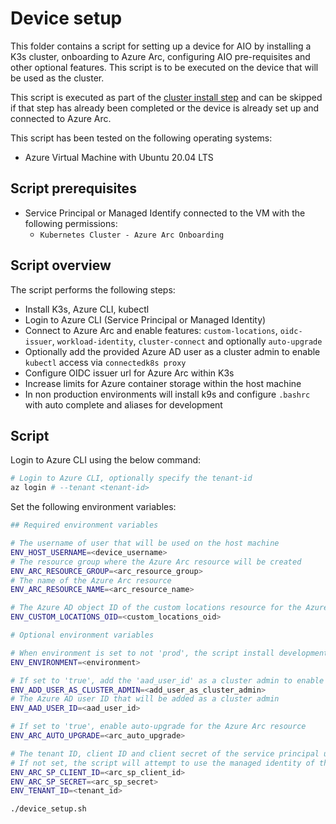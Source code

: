 # Device setup

This folder contains a script for setting up a device for AIO by installing a K3s cluster, onboarding to Azure Arc, configuring AIO pre-requisites and other optional features. This script is to be executed on the device that will be used as the cluster.

This script is executed as part of the [cluster install step](../010_cluster_install/README.md) and can be skipped if that step has already been completed or the device is already set up and connected to Azure Arc.

This script has been tested on the following operating systems:

- Azure Virtual Machine with Ubuntu 20.04 LTS

## Script prerequisites

- Service Principal or Managed Identify connected to the VM with the following permissions:
  - `Kubernetes Cluster - Azure Arc Onboarding`

## Script overview

The script performs the following steps:

- Install K3s, Azure CLI, kubectl
- Login to Azure CLI (Service Principal or Managed Identity)
- Connect to Azure Arc and enable features: `custom-locations`, `oidc-issuer`, `workload-identity`, `cluster-connect` and optionally `auto-upgrade`
- Optionally add the provided Azure AD user as a cluster admin to enable `kubectl` access via `connectedk8s proxy`
- Configure OIDC issuer url for Azure Arc within K3s
- Increase limits for Azure container storage within the host machine
- In non production environments will install k9s and configure `.bashrc` with auto complete and aliases for development

## Script

Login to Azure CLI using the below command:

```bash
# Login to Azure CLI, optionally specify the tenant-id
az login # --tenant <tenant-id>
```

Set the following environment variables:

```sh
## Required environment variables

# The username of user that will be used on the host machine
ENV_HOST_USERNAME=<device_username>
# The resource group where the Azure Arc resource will be created
ENV_ARC_RESOURCE_GROUP=<arc_resource_group>
# The name of the Azure Arc resource
ENV_ARC_RESOURCE_NAME=<arc_resource_name>

# The Azure AD object ID of the custom locations resource for the Azure Arc resource
ENV_CUSTOM_LOCATIONS_OID=<custom_locations_oid>

# Optional environment variables

# When environment is set to not 'prod', the script install development tools on the cluster, such as  K9s, etc.
ENV_ENVIRONMENT=<environment>

# If set to 'true', add the 'aad_user_id' as a cluster admin to enable the user to access the cluster with cluster connect
ENV_ADD_USER_AS_CLUSTER_ADMIN=<add_user_as_cluster_admin>
# The Azure AD user ID that will be added as a cluster admin
ENV_AAD_USER_ID=<aad_user_id>

# If set to 'true', enable auto-upgrade for the Azure Arc resource
ENV_ARC_AUTO_UPGRADE=<arc_auto_upgrade>

# The tenant ID, client ID and client secret of the service principal used to connect the Azure Arc resource to Azure
# If not set, the script will attempt to use the managed identity of the VM
ENV_ARC_SP_CLIENT_ID=<arc_sp_client_id>
ENV_ARC_SP_SECRET=<arc_sp_secret>
ENV_TENANT_ID=<tenant_id>
```

```sh
./device_setup.sh
```

